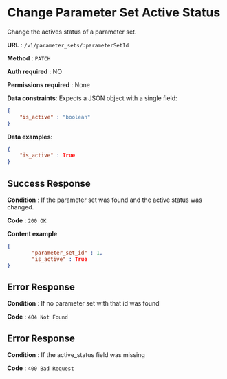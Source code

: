 # Change Parameter Set Active Status
Change the actives status of a parameter set.

**URL** : `/v1/parameter_sets/:parameterSetId`

**Method** : `PATCH`

**Auth required** : NO

**Permissions required** : None

**Data constraints**: Expects a JSON object with a single field:

```json
{
	"is_active" : "boolean"
}
```

**Data examples**:

```json
{
	"is_active" : True
}
```

## Success Response

**Condition** : If the parameter set was found and the active status was changed.

**Code** : `200 OK`

**Content example**

```json
{
		"parameter_set_id" : 1,
		"is_active" : True
}
```

## Error Response

**Condition** : If no parameter set with that id was found

**Code** : `404 Not Found`

## Error Response

**Condition** : If the active_status field was missing

**Code** : `400 Bad Request`